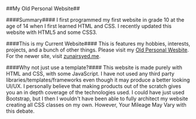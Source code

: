 ##My Old Personal Website##

####Summary####
I first programmed my first website in grade 10 at the age of 14 when I first learned HTML and CSS. I recently updated this website with HTML5 and some CSS3.


####This is my Current Website####
This is features my hobbies, interests, projects, and a bunch of other things. Please visit my <a href="https://ece.uwaterloo.ca/~zu2syed/old_website/index.html" >Old Personal Wesbite</a>.
For the newer site, visit <a href="https://zunair-syed.github.io/" >zunairsyed.me</a>.


####Why not just use a template?####
This website is made purely with HTML and CSS, with some JavaScript. I have not used any third party libraries/templates/frameworks even though it may produce a better looking UI/UX. I personally believe that making products out of the scratch gives you an in depth coverage of the technologies used. I could have just used Bootstrap, but I then I wouldn't have been able to fully architect my website creating all CSS classes on my own. However, Your Mileage May Vary with this debate. 
